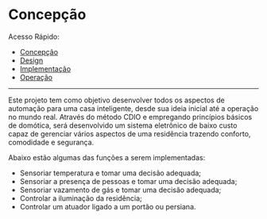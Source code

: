 # Concepção

Acesso Rápido:

* [Concepção](https://github.com/Aquinom/Projeto-Integrador-2/blob/main/Concep%C3%A7%C3%A3o.md)
* [Design](https://github.com/Aquinom/Projeto-Integrador-2/blob/main/Design.md)
* [Implementação](https://github.com/Aquinom/Projeto-Integrador-2/blob/main/Implementa%C3%A7%C3%A3o.md)
* [Operação](https://github.com/Aquinom/Projeto-Integrador-2/blob/main/Opera%C3%A7%C3%A3o.md)

---

Este projeto tem como objetivo desenvolver todos os aspectos de automação para uma casa inteligente, desde sua ideia inicial até a operação no mundo real. Através do método CDIO e empregando princípios básicos de domótica, será desenvolvido um sistema eletrônico de baixo custo capaz de gerenciar vários aspectos de uma residência trazendo conforto, comodidade e segurança.

Abaixo estão algumas das funções a serem implementadas:

* Sensoriar temperatura e tomar uma decisão adequada;
* Sensoriar a presença de pessoas e tomar uma decisão adequada;
* Sensoriar vazamento de gás e tomar uma decisão adequada;
* Controlar a iluminação da residência;
* Controlar um atuador ligado a um portão ou persiana.

